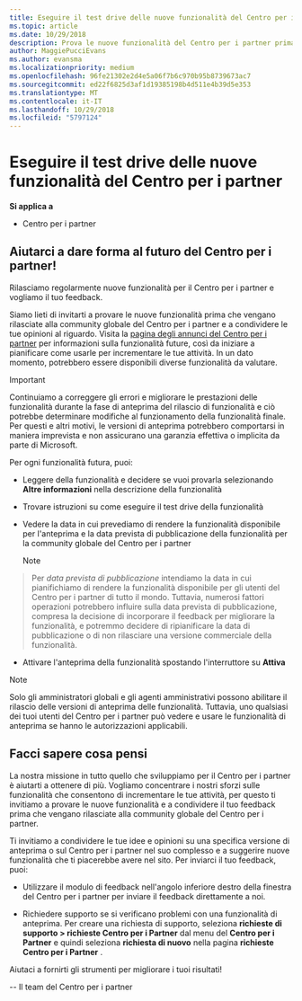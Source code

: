 ```yaml
---
title: Eseguire il test drive delle nuove funzionalità del Centro per i partner
ms.topic: article
ms.date: 10/29/2018
description: Prova le nuove funzionalità del Centro per i partner prima che vengano rilasciate e facci sapere cosa ne pensi. Aiutarci a dare forma al futuro del Centro per i partner!
author: MaggiePucciEvans
ms.author: evansma
ms.localizationpriority: medium
ms.openlocfilehash: 96fe21302e2d4e5a06f7b6c970b95b8739673ac7
ms.sourcegitcommit: ed22f6825d3af1d19385198b4d511e4b39d5e353
ms.translationtype: MT
ms.contentlocale: it-IT
ms.lasthandoff: 10/29/2018
ms.locfileid: "5797124"
---
```

# <a name="test-drive-new-partner-center-features"></a>Eseguire il test drive delle nuove funzionalità del Centro per i partner

**Si applica a**

- Centro per i partner

## <a name="help-shape-the-future-of-partner-center"></a>Aiutarci a dare forma al futuro del Centro per i partner!

Rilasciamo regolarmente nuove funzionalità per il Centro per i partner e vogliamo il tuo feedback. 

Siamo lieti di invitarti a provare le nuove funzionalità prima che vengano rilasciate alla community globale del Centro per i partner e a condividere le tue opinioni al riguardo. Visita la [pagina degli annunci del Centro per i partner](https://partnercenter.microsoft.com/pcv/announcements) per informazioni sulla funzionalità future, così da iniziare a pianificare come usarle per incrementare le tue attività. In un dato momento, potrebbero essere disponibili diverse funzionalità da valutare.

> [!IMPORTANT]  
> Continuiamo a correggere gli errori e migliorare le prestazioni delle funzionalità durante la fase di anteprima del rilascio di funzionalità e ciò potrebbe determinare modifiche al funzionamento della funzionalità finale. Per questi e altri motivi, le versioni di anteprima potrebbero comportarsi in maniera imprevista e non assicurano una garanzia effettiva o implicita da parte di Microsoft.

Per ogni funzionalità futura, puoi:

-   Leggere della funzionalità e decidere se vuoi provarla selezionando **Altre informazioni** nella descrizione della funzionalità 

-   Trovare istruzioni su come eseguire il test drive della funzionalità

-   Vedere la data in cui prevediamo di rendere la funzionalità disponibile per l'anteprima e la data prevista di pubblicazione della funzionalità per la community globale del Centro per i partner 

    > [!NOTE]  
>  Per *data prevista di pubblicazione* intendiamo la data in cui pianifichiamo di rendere la funzionalità disponibile per gli utenti del Centro per i partner di tutto il mondo. Tuttavia, numerosi fattori operazioni potrebbero influire sulla data prevista di pubblicazione, compresa la decisione di incorporare il feedback per migliorare la funzionalità, e potremmo decidere di ripianificare la data di pubblicazione o di non rilasciare una versione commerciale della funzionalità.  

-   Attivare l'anteprima della funzionalità spostando l'interruttore su **Attiva**

> [!NOTE]  
>  Solo gli amministratori globali e gli agenti amministrativi possono abilitare il rilascio delle versioni di anteprima delle funzionalità. Tuttavia, uno qualsiasi dei tuoi utenti del Centro per i partner può vedere e usare le funzionalità di anteprima se hanno le autorizzazioni applicabili.
 
## <a name="tell-us-what-you-think"></a>Facci sapere cosa pensi

La nostra missione in tutto quello che sviluppiamo per il Centro per i partner è aiutarti a ottenere di più. Vogliamo concentrare i nostri sforzi sulle funzionalità che consentono di incrementare le tue attività, per questo ti invitiamo a provare le nuove funzionalità e a condividere il tuo feedback prima che vengano rilasciate alla community globale del Centro per i partner. 

Ti invitiamo a condividere le tue idee e opinioni su una specifica versione di anteprima o sul Centro per i partner nel suo complesso e a suggerire nuove funzionalità che ti piacerebbe avere nel sito. Per inviarci il tuo feedback, puoi:  

-   Utilizzare il modulo di feedback nell'angolo inferiore destro della finestra del Centro per i partner per inviare il feedback direttamente a noi. 

-   Richiedere supporto se si verificano problemi con una funzionalità di anteprima. Per creare una richiesta di supporto, seleziona **richieste di supporto > richieste Centro per i Partner** dal menu del **Centro per i Partner** e quindi seleziona **richiesta di nuovo** nella pagina **richieste Centro per i Partner** .

Aiutaci a fornirti gli strumenti per migliorare i tuoi risultati!

-- Il team del Centro per i partner

